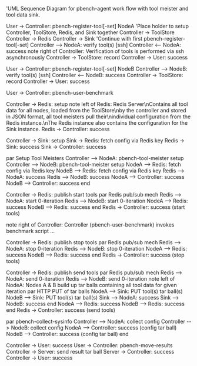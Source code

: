 'UML Sequence Diagram for pbench-agent work flow with tool meister and tool data sink. 

User -> Controller: pbench-register-tool[-set] NodeA
'Place holder to setup Controller, ToolStore, Redis, and Sink together
Controller -> ToolStore
Controller -> Redis
Controller -> Sink
'Continue with first pbench-register-tool[-set]
Controller --> NodeA: verify tool(s) [ssh] 
Controller <-- NodeA: success
note right of Controller: Verification of tools is performed via ssh asynchronously
Controller -> ToolStore: record
Controller -> User: success

User -> Controller: pbench-register-tool[-set] NodeB
Controller --> NodeB: verify tool(s) [ssh]
Controller <-- NodeB: success
Controller -> ToolStore: record
Controller -> User: success

User -> Controller: pbench-user-benchmark

Controller -> Redis: setup
note left of Redis: Redis Server\nContains all tool data for all nodes, loaded from the ToolStore\nby the controller and stored in JSON format, all tool meisters pull their\nindividual configuration from the Redis instance.\nThe Redis instance also contains the configuration for the Sink instance. 
Redis -> Controller: success

Controller -> Sink: setup
Sink -> Redis: fetch config via Redis key
Redis -> Sink: success
Sink -> Controller: success

par Setup Tool Meisters
Controller --> NodeA: pbench-tool-meister setup
Controller --> NodeB: pbench-tool-meister setup
NodeA --> Redis: fetch config via Redis key
NodeB --> Redis: fetch config via Redis key
Redis --> NodeA: success
Redis --> NodeB: success
NodeA --> Controller: success
NodeB --> Controller: success
end

Controller -> Redis: publish start tools
par Redis pub/sub mech
Redis --> NodeA: start 0-iteration
Redis --> NodeB: start 0-iteration
NodeA --> Redis: success
NodeB --> Redis: success
end
Redis -> Controller: success (start tools)

note right of Controller: Controller (pbench-user-benchmark) invokes benchmark script ...

Controller -> Redis: publish stop tools
par Redis pub/sub mech
Redis --> NodeA: stop 0-iteration
Redis --> NodeB: stop 0-iteration
NodeA --> Redis: success
NodeB --> Redis: success
end
Redis -> Controller: success (stop tools)

Controller -> Redis: publish send tools
par Redis pub/sub mech
Redis --> NodeA: send 0-iteration
Redis --> NodeB: send 0-iteration
note left of NodeA: Nodes A & B build up tar balls containing all tool data for given iteration
par HTTP PUT of tar balls
NodeA --> Sink: PUT tool(s) tar ball(s)
NodeB --> Sink: PUT tool(s) tar ball(s)
Sink --> NodeA: success
Sink --> NodeB: success
end
NodeA --> Redis: success
NodeB --> Redis: success
end
Redis -> Controller: success (send tools)

par pbench-collect-sysinfo
Controller --> NodeA: collect config
Controller --> NodeB: collect config
NodeA --> Controller: success (config tar ball)
NodeB --> Controller: success (config tar ball)
end

Controller -> User: success
User -> Controller: pbench-move-results
Controller -> Server: send result tar ball
Server -> Controller: success
Controller -> User: success
